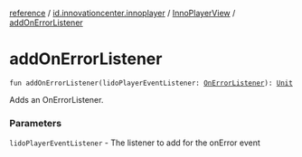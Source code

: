 [reference](../../index.md) / [id.innovationcenter.innoplayer](../index.md) / [InnoPlayerView](index.md) / [addOnErrorListener](./add-on-error-listener.md)

# addOnErrorListener

`fun addOnErrorListener(lidoPlayerEventListener: `[`OnErrorListener`](../../id.innovationcenter.innoplayer.events.listeners/-video-player-events/-on-error-listener/index.md)`): `[`Unit`](https://kotlinlang.org/api/latest/jvm/stdlib/kotlin/-unit/index.html)

Adds an OnErrorListener.

### Parameters

`lidoPlayerEventListener` - The listener to add for the onError event
